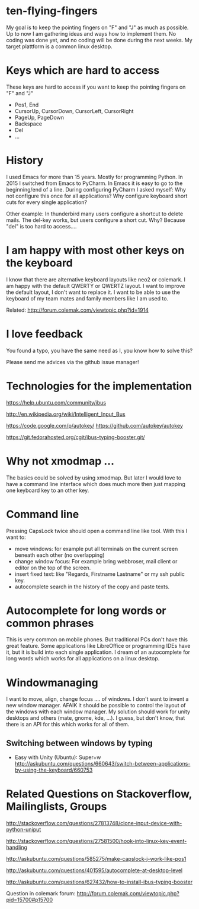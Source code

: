 # ten-flying-fingers
My goal is to keep the pointing fingers on "F" and "J" as much as possible. Up to now I am gathering ideas and ways how to implement them. No coding was done yet, and no coding will be done during the next weeks.
My target plattform is a common linux desktop.

# Keys which are hard to access

These keys are hard to access if you want to keep the pointing fingers on "F" and "J"

- Pos1, End
- CursorUp, CursorDown, CursorLeft, CursorRight
- PageUp, PageDown
- Backspace
- Del
- ...

# History
I used Emacs for more than 15 years. Mostly for programming Python. In 2015 I switched from Emacs to PyCharm. In Emacs it is easy to go to the beginning/end of a line. During configuring PyCharm I asked myself: Why not configure this once for all applications? Why configure keyboard short cuts for every single application?

Other example: In thunderbird many users configure a shortcut to delete mails. The del-key works, but users configure a short cut. Why? Because "del" is too hard to access....

# I am happy with most other keys on the keyboard

I know that there are alternative keyboard layouts like neo2 or colemark. I am happy with the default QWERTY or QWERTZ layout. I want to improve the default layout, I don't want to replace it. I want to be able to use the keyboard of my team mates and family members like I am used to.

Related: http://forum.colemak.com/viewtopic.php?id=1914


# I love feedback

You found a typo, you have the same need as I, you know how to solve this?

Please send me advices via the github issue manager!

# Technologies for the implementation

https://help.ubuntu.com/community/ibus

http://en.wikipedia.org/wiki/Intelligent_Input_Bus

https://code.google.com/p/autokey/  https://github.com/autokey/autokey

https://git.fedorahosted.org/cgit/ibus-typing-booster.git/ 

# Why not xmodmap ...

The basics could be solved by using xmodmap. But later I would love to have a command line interface which does much more then just mapping one keyboard key to an other key.

# Command line

Pressing CapsLock twice should open a command line like tool. With this I want to:

  - move windows: for example put all terminals on the current screen beneath each other (no overlapping)
  - change window focus: For example bring webbroser, mail client or editor on the top of the screen.
  - insert fixed text: like "Regards, Firstname Lastname" or my ssh public key.
  - autocomplete search in the history of the copy and paste texts.

# Autocomplete for long words or common phrases

This is very common on mobile phones. But traditional PCs don't have this great feature. Some applications like LibreOffice or programming IDEs have it, but it is build into each single application. I dream of an autocomplete for long words which works for all applications on a linux desktop.

# Windowmanaging

I want to move, align, change focus .... of windows. I don't want to invent a new window manager. AFAIK it should be possible to control the layout of the windows with each window manager. My solution should work for unity desktops and others (mate, gnome, kde, ...). I guess, but don't know, that there is an API for this which works for all of them.

## Switching between windows by typing
  - Easy with Unity (Ubuntu): Super+w http://askubuntu.com/questions/660643/switch-between-applications-by-using-the-keyboard/660753
  
# Related Questions on Stackoverflow, Mailinglists, Groups

http://stackoverflow.com/questions/27813748/clone-input-device-with-python-uniput

http://stackoverflow.com/questions/27581500/hook-into-linux-key-event-handling

http://askubuntu.com/questions/585275/make-capslock-j-work-like-pos1

http://askubuntu.com/questions/401595/autocomplete-at-desktop-level

http://askubuntu.com/questions/627432/how-to-install-ibus-typing-booster

Question in colemark forum:
http://forum.colemak.com/viewtopic.php?pid=15700#p15700

